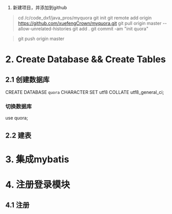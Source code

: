 

1. 新建项目，并添加到github
> cd /c/code_dxf/java_pros/myquora
> git init
> git remote add origin https://github.com/xuefengCrown/myquora.git
> git pull origin master --allow-unrelated-histories
> git add .
> git commit -am "init quora"

> git push origin master

# 2. Create Database && Create Tables
## 2.1 创建数据库
CREATE DATABASE `quora` CHARACTER SET utf8 COLLATE utf8_general_ci;
### 切换数据库
use quora;
## 2.2 建表

# 3. 集成mybatis

# 4. 注册登录模块
## 4.1 注册





